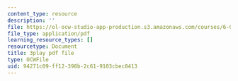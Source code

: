 ```yaml
---
content_type: resource
description: ''
file: https://ol-ocw-studio-app-production.s3.amazonaws.com/courses/6-0001-introduction-to-computer-science-and-programming-in-python-fall-2016/94271c09ff12398b2c619103cbec8413_jjbWNcIjmzc.pdf
file_type: application/pdf
learning_resource_types: []
resourcetype: Document
title: 3play pdf file
type: OCWFile
uid: 94271c09-ff12-398b-2c61-9103cbec8413
---
```

